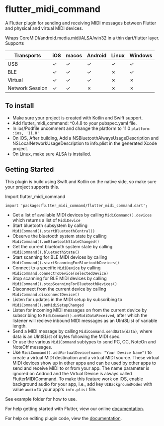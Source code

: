 # flutter_midi_command

A Flutter plugin for sending and receiving MIDI messages between Flutter and physical and virtual MIDI devices.

Wraps CoreMIDI/android.media.midi/ALSA/win32 in a thin dart/flutter layer.
Supports

| Transports | iOS | macos | Android | Linux | Windows |
|---|---|---|---|---|---|
| USB | &check; | &check; | &check; | &check; | &check; |
| BLE | &check; | &check; | &check; | &cross; | &check; |
| Virtual | &check; | &check; | &check; | &cross; | &cross; |
| Network Session | &check; | &check; | &cross; | &cross; | &cross; |


## To install

- Make sure your project is created with Kotlin and Swift support.
- Add flutter_midi_command: ^0.4.8 to your pubspec.yaml file.
- In ios/Podfile uncomment and change the platform to 11.0 `platform :ios, '11.0'`
- On iOS, After building, Add a NSBluetoothAlwaysUsageDescription and NSLocalNetworkUsageDescription to info.plist in the generated Xcode project.
- On Linux, make sure ALSA is installed.

## Getting Started

This plugin is build using Swift and Kotlin on the native side, so make sure your project supports this.

Import flutter_midi_command

`import 'package:flutter_midi_command/flutter_midi_command.dart';`

- Get a list of available MIDI devices by calling `MidiCommand().devices` which returns a list of `MidiDevice`
- Start bluetooth subsystem by calling `MidiCommand().startBluetoothCentral()`
- Observe the bluetooth system state by calling `MidiCommand().onBluetoothStateChanged()`
- Get the current bluetooth system state by calling `MidiCommand().bluetoothState()`
- Start scanning for BLE MIDI devices by calling `MidiCommand().startScanningForBluetoothDevices()`
- Connect to a specific `MidiDevice` by calling `MidiCommand.connectToDevice(selectedDevice)`
- Stop scanning for BLE MIDI devices by calling `MidiCommand().stopScanningForBluetoothDevices()`
- Disconnect from the current device by calling `MidiCommand.disconnectDevice()`
- Listen for updates in the MIDI setup by subscribing to `MidiCommand().onMidiSetupChanged`
- Listen for incoming MIDI messages on from the current device by subscribing to `MidiCommand().onMidiDataReceived`, after which the listener will recieve inbound MIDI messages as an UInt8List of variable length.
- Send a MIDI message by calling `MidiCommand.sendData(data)`, where data is an UInt8List of bytes following the MIDI spec.
- Or use the various `MidiCommand` subtypes to send PC, CC, NoteOn and NoteOff messages.
- Use `MidiCommand().addVirtualDevice(name: "Your Device Name")` to create a virtual MIDI destination and a virtual MIDI source. These virtual MIDI devices show up in other apps and can be used by other apps to send and receive MIDI to or from your app. The name parameter is ignored on Android and the Virtual Device is always called FlutterMIDICommand. To make this feature work on iOS, enable background audio for your app, i.e., add key `UIBackgroundModes` with value `audio` to your app's `info.plist` file.

See example folder for how to use.

For help getting started with Flutter, view our online
[documentation](https://flutter.dev/).

For help on editing plugin code, view the [documentation](https://docs.flutter.dev/development/packages-and-plugins/developing-packages#edit-plugin-package).
